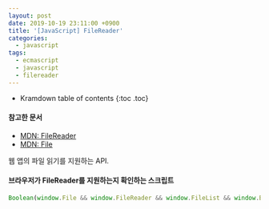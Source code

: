 ```yaml
---
layout: post
date: 2019-10-19 23:11:00 +0900
title: '[JavaScript] FileReader'
categories:
  - javascript
tags:
  - ecmascript
  - javascript
  - filereader
---
```


* Kramdown table of contents
{:toc .toc}

#### 참고한 문서

- [MDN: FileReader](https://developer.mozilla.org/ko/docs/Web/API/FileReader)
- [MDN: File](https://developer.mozilla.org/ko/docs/Web/API/File)

웹 앱의 파일 읽기를 지원하는 API.


#### 브라우저가 FileReader를 지원하는지 확인하는 스크립트

```js
Boolean(window.File && window.FileReader && window.FileList && window.Blob)
```

